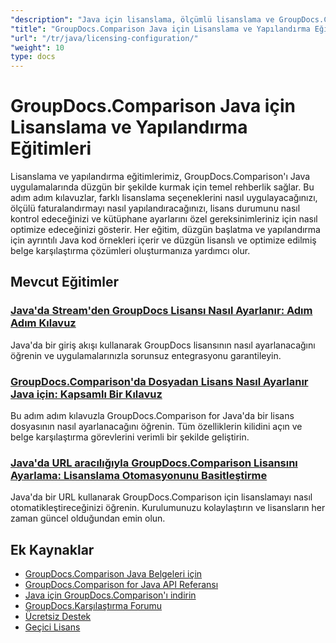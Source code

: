 ```yaml
---
"description": "Java için lisanslama, ölçümlü lisanslama ve GroupDocs.Comparison'ı yapılandırmaya ilişkin kapsamlı eğitimler."
"title": "GroupDocs.Comparison Java için Lisanslama ve Yapılandırma Eğitimleri"
"url": "/tr/java/licensing-configuration/"
"weight": 10
type: docs
---
```

# GroupDocs.Comparison Java için Lisanslama ve Yapılandırma Eğitimleri

Lisanslama ve yapılandırma eğitimlerimiz, GroupDocs.Comparison'ı Java uygulamalarında düzgün bir şekilde kurmak için temel rehberlik sağlar. Bu adım adım kılavuzlar, farklı lisanslama seçeneklerini nasıl uygulayacağınızı, ölçülü faturalandırmayı nasıl yapılandıracağınızı, lisans durumunu nasıl kontrol edeceğinizi ve kütüphane ayarlarını özel gereksinimleriniz için nasıl optimize edeceğinizi gösterir. Her eğitim, düzgün başlatma ve yapılandırma için ayrıntılı Java kod örnekleri içerir ve düzgün lisanslı ve optimize edilmiş belge karşılaştırma çözümleri oluşturmanıza yardımcı olur.

## Mevcut Eğitimler

### [Java'da Stream'den GroupDocs Lisansı Nasıl Ayarlanır: Adım Adım Kılavuz](./set-groupdocs-license-stream-java-guide/)
Java'da bir giriş akışı kullanarak GroupDocs lisansının nasıl ayarlanacağını öğrenin ve uygulamalarınızla sorunsuz entegrasyonu garantileyin.

### [GroupDocs.Comparison'da Dosyadan Lisans Nasıl Ayarlanır Java için: Kapsamlı Bir Kılavuz](./groupdocs-comparison-license-setup-java/)
Bu adım adım kılavuzla GroupDocs.Comparison for Java'da bir lisans dosyasının nasıl ayarlanacağını öğrenin. Tüm özelliklerin kilidini açın ve belge karşılaştırma görevlerini verimli bir şekilde geliştirin.

### [Java'da URL aracılığıyla GroupDocs.Comparison Lisansını Ayarlama: Lisanslama Otomasyonunu Basitleştirme](./set-groupdocs-comparison-license-url-java/)
Java'da bir URL kullanarak GroupDocs.Comparison için lisanslamayı nasıl otomatikleştireceğinizi öğrenin. Kurulumunuzu kolaylaştırın ve lisansların her zaman güncel olduğundan emin olun.

## Ek Kaynaklar

- [GroupDocs.Comparison Java Belgeleri için](https://docs.groupdocs.com/comparison/java/)
- [GroupDocs.Comparison for Java API Referansı](https://reference.groupdocs.com/comparison/java/)
- [Java için GroupDocs.Comparison'ı indirin](https://releases.groupdocs.com/comparison/java/)
- [GroupDocs.Karşılaştırma Forumu](https://forum.groupdocs.com/c/comparison)
- [Ücretsiz Destek](https://forum.groupdocs.com/)
- [Geçici Lisans](https://purchase.groupdocs.com/temporary-license/)